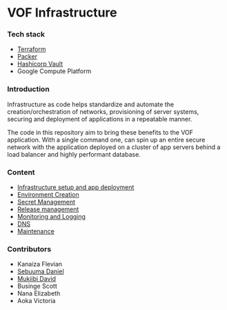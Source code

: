 # VOF Infrastructure 


### Tech stack

- [Terraform](https://www.terraform.io)
- [Packer](https://www.packer.io)
- [Hashicorp Vault](https://www.vaultproject.io)
- Google Compute Platform


### Introduction

Infrastructure as code helps standardize and automate the creation/orchestration of networks, provisioning of server systems, securing and deployment of  applications in a repeatable manner.

The code in this repository aim to bring these benefits to the VOF application. With a single command one, can spin up an entire secure network with the application deployed on a cluster of app servers behind a load balancer and highly performant database. 


### Content

- [Infrastructure setup and app deployment](docs/infrastructure.md)
- [Environment Creation](docs/environment.md)
- [Secret Management](docs/secret_management.md)
- [Release management](docs/release.md)
- [Monitoring and Logging](docs/monitoring_logging.md)
- [DNS](docs/dns.md)
- [Maintenance](docs/maintenance.md)

### Contributors

- Kanaiza Flevian
- [Sebuuma Daniel](https://www.github.com/Sprojects)
- [Mukiibi David](https://github.com/davidmukiibi)
- Businge Scott
- Nana Elizabeth
- Aoka Victoria
